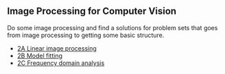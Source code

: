 ## Image Processing for Computer Vision

Do some image processing and find a solutions for problem sets that goes from
image processing to getting some basic structure.

- [2A Linear image processing](./2A-Linear-image-processing)
- [2B Model fitting](./2B-Model-fitting)
- [2C Frequency domain analysis](./2C-Frequency-domain-analysis)
